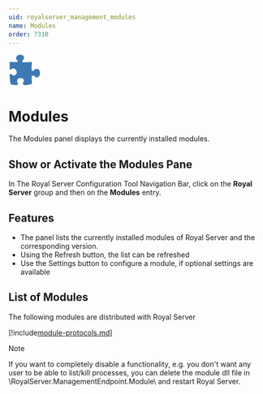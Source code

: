 ```yaml
---
uid: royalserver_management_modules
name: Modules
order: 7310
---
```


<img src="/r2022/images/RoyalServer/Svg/SVG_Modules_32.svg" class="icon-left icon-lg" alt="" />

# Modules

The Modules panel displays the currently installed modules.

## Show or Activate the Modules Pane

In The Royal Server Configuration Tool Navigation Bar, click on the **Royal Server** group and then on the **Modules** entry.

## Features

- The panel lists the currently installed modules of Royal Server and the corresponding version.
- Using the Refresh button, the list can be refreshed
- Use the Settings button to configure a module, if optional settings are available

## List of Modules

The following modules are distributed with Royal Server

[!include[module-protocols.md](../../_shared/module-list.md)]

> [!NOTE]
> If you want to completely disable a functionality, e.g. you don't want any user to be able to list/kill processes, you can delete the module dll file in <RoyalServerInstallationDir>\RoyalServer.ManagementEndpoint.Module\ and restart Royal Server.
